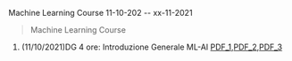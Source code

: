  Machine Learning Course 11-10-202 -- xx-11-2021 

> Machine Learning Course

1. (11/10/2021)DG 4 ore: Introduzione Generale ML-AI [PDF_1](pdf/00_intro_ML.pdf),[PDF_2](pdf/1_IOT_INtro.pdf),[PDF_3](pdf/2_open_ledger.pdf)






